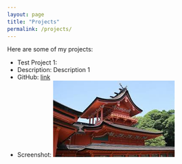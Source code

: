 ```yaml
---
layout: page
title: "Projects"
permalink: /projects/
---
```


Here are some of my projects:

- Test Project 1:
- Description: Description 1
- GitHub: [link](https://github.com/treyhawkins/project1)
- Screenshot: ![screenshot](assets/images/project1.png)
